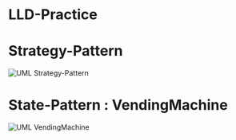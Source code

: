 # LLD-Practice

# Strategy-Pattern

![UML  Strategy-Pattern](https://github.com/user-attachments/assets/70aa3e90-75ce-4b47-8420-ef82eceff3e3)

# State-Pattern : VendingMachine

![UML  VendingMachine](https://github.com/user-attachments/assets/44a1bb0d-00fc-4f3c-a1bb-f5c17f4c0138)

